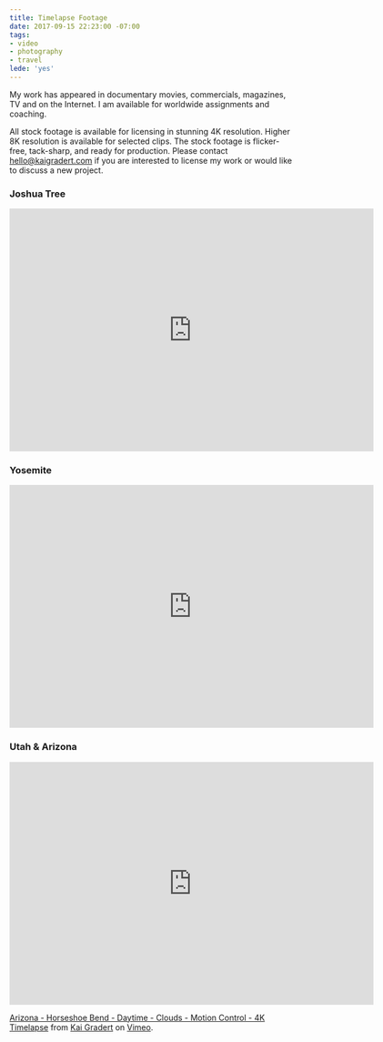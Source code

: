 ```yaml
---
title: Timelapse Footage
date: 2017-09-15 22:23:00 -07:00
tags:
- video
- photography
- travel
lede: 'yes'
---
```


My work has appeared in documentary movies, commercials, magazines, TV and on the Internet. I am available for worldwide assignments and coaching.

All stock footage is available for licensing in stunning 4K resolution. Higher 8K resolution is available for selected clips.  The stock footage is flicker-free, tack-sharp, and ready for production. Please contact <a href="mailto:hello@kaigradert.com">hello@kaigradert.com</a> if you are interested to license my work or would like to discuss a new project.

### Joshua Tree

<iframe src="https://player.vimeo.com/video/234063680?color=ffffff&byline=0&portrait=0" width="640" height="427" frameborder="0" webkitallowfullscreen mozallowfullscreen allowfullscreen></iframe>

### Yosemite

<iframe src="https://player.vimeo.com/video/234066661?color=ffffff&byline=0&portrait=0" width="640" height="427" frameborder="0" webkitallowfullscreen mozallowfullscreen allowfullscreen></iframe>

### Utah & Arizona

<iframe src="https://player.vimeo.com/video/234060706?color=ffffff&byline=0&portrait=0" width="640" height="427" frameborder="0" webkitallowfullscreen mozallowfullscreen allowfullscreen></iframe>
<p><a href="https://vimeo.com/234060706">Arizona - Horseshoe Bend - Daytime - Clouds - Motion Control - 4K Timelapse</a> from <a href="https://vimeo.com/kaigradert">Kai Gradert</a> on <a href="https://vimeo.com">Vimeo</a>.</p>